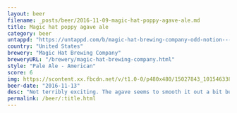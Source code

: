 ```yaml
---
layout: beer
filename: _posts/beer/2016-11-09-magic-hat-poppy-agave-ale.md
title: Magic hat poppy agave ale
category: beer
untappd: "https://untappd.com/b/magic-hat-brewing-company-odd-notion---poppy-agave-ale--summer-2016-/1473631"
country: "United States"
brewery: "Magic Hat Brewing Company"
breweryURL: "/brewery/magic-hat-brewing-company.html"
style: "Pale Ale - American"
score: 6
img: https://scontent.xx.fbcdn.net/v/t1.0-0/p480x480/15027843_10154633843218745_6421410119970575016_n.jpg?oh=d51bce1918761edb81ae014245f5faa7&oe=593E8855
beer-date: "2016-11-13"
desc: "Not terribly exciting. The agave seems to smooth it out a bit but not enough to really differentiate it"
permalink: /beer/:title.html
---
```


